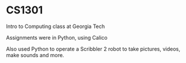 # CS1301
Intro to Computing class at Georgia Tech

Assignments were in Python, using Calico

Also used Python to operate a Scribbler 2 robot to take pictures, videos, make sounds and more.
